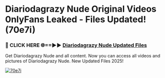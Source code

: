 # Diariodagrazy Nude Original Videos 0nlyFans Leaked - Files Updated! (70e7i)

<h3>🔴 CLICK HERE 🌐==►► <a href="https://tinyurl.com/5h6xmrr3" rel="nofollow">Diariodagrazy Nude Updated Files</a></h3>

Get Diariodagrazy Nude and all content. Now you can access all videos and pictures of Diariodagrazy Nude. New Updated Files 2025!

[![70e7i](https://i.imgur.com/KVD873Z.gif)](https://tinyurl.com/5h6xmrr3)
